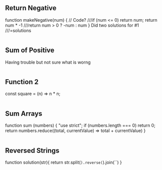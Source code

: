 ## Return Negative
function makeNegative(num) {
  // Code?
  ///if (num <= 0) return num;
  return num * -1
  ///return num > 0 ? -num : num
}
Did two solutions for #1 ///=solutions

```js

```

## Sum of Positive
Having trouble but not sure what is worng 

```js

```

## Function 2
const square = (n) => n * n;

```js

```

## Sum Arrays
function sum (numbers) {
    "use strict";
  if (numbers.length === 0) return 0;
  return numbers.reduce((total, currentValue) => total + currentValue)
}

```js

```

## Reversed Strings
function solution(str){
  return str.split(``).reverse(``).join(``)
}


```js

```
